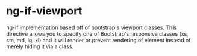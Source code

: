 ng-if-viewport
==============

ng-if implementation based off of bootstrap's viewport classes. This directive allows you to specify one of Bootstrap's responsive classes (xs, sm, md, lg, xl) and it will render or prevent rendering of element instead of merely hiding it via a class.
